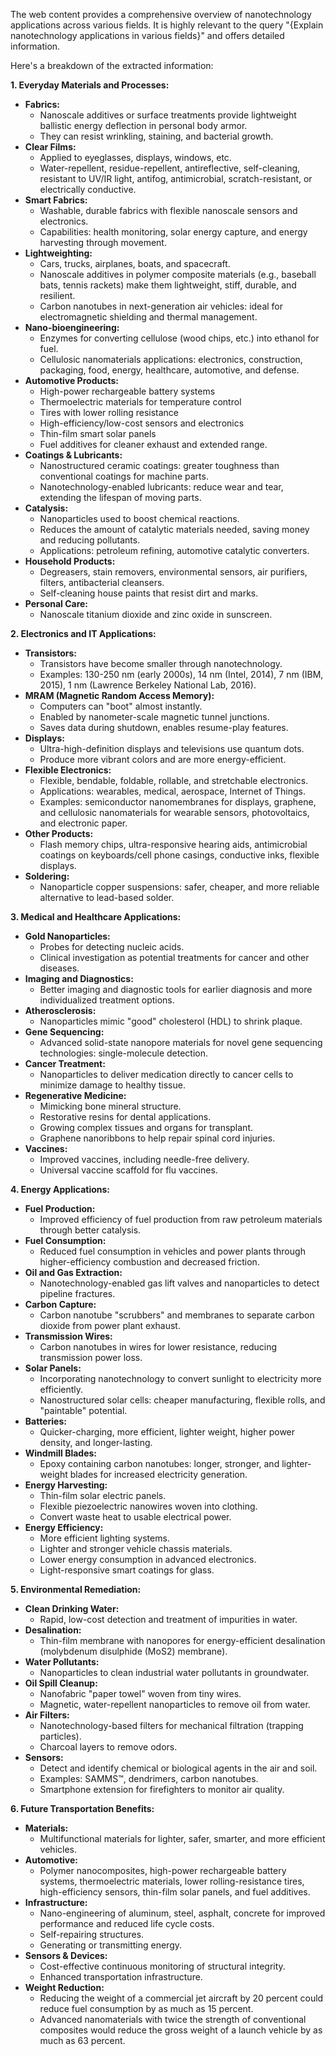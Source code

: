 The web content provides a comprehensive overview of nanotechnology applications across various fields. It is highly relevant to the query "{Explain nanotechnology applications in various fields}" and offers detailed information.

Here's a breakdown of the extracted information:

**1. Everyday Materials and Processes:**

*   **Fabrics:**
    *   Nanoscale additives or surface treatments provide lightweight ballistic energy deflection in personal body armor.
    *   They can resist wrinkling, staining, and bacterial growth.
*   **Clear Films:**
    *   Applied to eyeglasses, displays, windows, etc.
    *   Water-repellent, residue-repellent, antireflective, self-cleaning, resistant to UV/IR light, antifog, antimicrobial, scratch-resistant, or electrically conductive.
*   **Smart Fabrics:**
    *   Washable, durable fabrics with flexible nanoscale sensors and electronics.
    *   Capabilities: health monitoring, solar energy capture, and energy harvesting through movement.
*   **Lightweighting:**
    *   Cars, trucks, airplanes, boats, and spacecraft.
    *   Nanoscale additives in polymer composite materials (e.g., baseball bats, tennis rackets) make them lightweight, stiff, durable, and resilient.
    *   Carbon nanotubes in next-generation air vehicles: ideal for electromagnetic shielding and thermal management.
*   **Nano-bioengineering:**
    *   Enzymes for converting cellulose (wood chips, etc.) into ethanol for fuel.
    *   Cellulosic nanomaterials applications: electronics, construction, packaging, food, energy, healthcare, automotive, and defense.
*   **Automotive Products:**
    *   High-power rechargeable battery systems
    *   Thermoelectric materials for temperature control
    *   Tires with lower rolling resistance
    *   High-efficiency/low-cost sensors and electronics
    *   Thin-film smart solar panels
    *   Fuel additives for cleaner exhaust and extended range.
*   **Coatings & Lubricants:**
    *   Nanostructured ceramic coatings: greater toughness than conventional coatings for machine parts.
    *   Nanotechnology-enabled lubricants: reduce wear and tear, extending the lifespan of moving parts.
*   **Catalysis:**
    *   Nanoparticles used to boost chemical reactions.
    *   Reduces the amount of catalytic materials needed, saving money and reducing pollutants.
    *   Applications: petroleum refining, automotive catalytic converters.
*   **Household Products:**
    *   Degreasers, stain removers, environmental sensors, air purifiers, filters, antibacterial cleansers.
    *   Self-cleaning house paints that resist dirt and marks.
*   **Personal Care:**
    *   Nanoscale titanium dioxide and zinc oxide in sunscreen.

**2. Electronics and IT Applications:**

*   **Transistors:**
    *   Transistors have become smaller through nanotechnology.
    *   Examples: 130-250 nm (early 2000s), 14 nm (Intel, 2014), 7 nm (IBM, 2015), 1 nm (Lawrence Berkeley National Lab, 2016).
*   **MRAM (Magnetic Random Access Memory):**
    *   Computers can "boot" almost instantly.
    *   Enabled by nanometer-scale magnetic tunnel junctions.
    *   Saves data during shutdown, enables resume-play features.
*   **Displays:**
    *   Ultra-high-definition displays and televisions use quantum dots.
    *   Produce more vibrant colors and are more energy-efficient.
*   **Flexible Electronics:**
    *   Flexible, bendable, foldable, rollable, and stretchable electronics.
    *   Applications: wearables, medical, aerospace, Internet of Things.
    *   Examples: semiconductor nanomembranes for displays, graphene, and cellulosic nanomaterials for wearable sensors, photovoltaics, and electronic paper.
*   **Other Products:**
    *   Flash memory chips, ultra-responsive hearing aids, antimicrobial coatings on keyboards/cell phone casings, conductive inks, flexible displays.
*   **Soldering:**
    *   Nanoparticle copper suspensions: safer, cheaper, and more reliable alternative to lead-based solder.

**3. Medical and Healthcare Applications:**

*   **Gold Nanoparticles:**
    *   Probes for detecting nucleic acids.
    *   Clinical investigation as potential treatments for cancer and other diseases.
*   **Imaging and Diagnostics:**
    *   Better imaging and diagnostic tools for earlier diagnosis and more individualized treatment options.
*   **Atherosclerosis:**
    *   Nanoparticles mimic "good" cholesterol (HDL) to shrink plaque.
*   **Gene Sequencing:**
    *   Advanced solid-state nanopore materials for novel gene sequencing technologies: single-molecule detection.
*   **Cancer Treatment:**
    *   Nanoparticles to deliver medication directly to cancer cells to minimize damage to healthy tissue.
*   **Regenerative Medicine:**
    *   Mimicking bone mineral structure.
    *   Restorative resins for dental applications.
    *   Growing complex tissues and organs for transplant.
    *   Graphene nanoribbons to help repair spinal cord injuries.
*   **Vaccines:**
    *   Improved vaccines, including needle-free delivery.
    *   Universal vaccine scaffold for flu vaccines.

**4. Energy Applications:**

*   **Fuel Production:**
    *   Improved efficiency of fuel production from raw petroleum materials through better catalysis.
*   **Fuel Consumption:**
    *   Reduced fuel consumption in vehicles and power plants through higher-efficiency combustion and decreased friction.
*   **Oil and Gas Extraction:**
    *   Nanotechnology-enabled gas lift valves and nanoparticles to detect pipeline fractures.
*   **Carbon Capture:**
    *   Carbon nanotube "scrubbers" and membranes to separate carbon dioxide from power plant exhaust.
*   **Transmission Wires:**
    *   Carbon nanotubes in wires for lower resistance, reducing transmission power loss.
*   **Solar Panels:**
    *   Incorporating nanotechnology to convert sunlight to electricity more efficiently.
    *   Nanostructured solar cells: cheaper manufacturing, flexible rolls, and "paintable" potential.
*   **Batteries:**
    *   Quicker-charging, more efficient, lighter weight, higher power density, and longer-lasting.
*   **Windmill Blades:**
    *   Epoxy containing carbon nanotubes: longer, stronger, and lighter-weight blades for increased electricity generation.
*   **Energy Harvesting:**
    *   Thin-film solar electric panels.
    *   Flexible piezoelectric nanowires woven into clothing.
    *   Convert waste heat to usable electrical power.
*   **Energy Efficiency:**
    *   More efficient lighting systems.
    *   Lighter and stronger vehicle chassis materials.
    *   Lower energy consumption in advanced electronics.
    *   Light-responsive smart coatings for glass.

**5. Environmental Remediation:**

*   **Clean Drinking Water:**
    *   Rapid, low-cost detection and treatment of impurities in water.
*   **Desalination:**
    *   Thin-film membrane with nanopores for energy-efficient desalination (molybdenum disulphide (MoS2) membrane).
*   **Water Pollutants:**
    *   Nanoparticles to clean industrial water pollutants in groundwater.
*   **Oil Spill Cleanup:**
    *   Nanofabric "paper towel" woven from tiny wires.
    *   Magnetic, water-repellent nanoparticles to remove oil from water.
*   **Air Filters:**
    *   Nanotechnology-based filters for mechanical filtration (trapping particles).
    *   Charcoal layers to remove odors.
*   **Sensors:**
    *   Detect and identify chemical or biological agents in the air and soil.
    *   Examples: SAMMS™, dendrimers, carbon nanotubes.
    *   Smartphone extension for firefighters to monitor air quality.

**6. Future Transportation Benefits:**

*   **Materials:**
    *   Multifunctional materials for lighter, safer, smarter, and more efficient vehicles.
*   **Automotive:**
    *   Polymer nanocomposites, high-power rechargeable battery systems, thermoelectric materials, lower rolling-resistance tires, high-efficiency sensors, thin-film solar panels, and fuel additives.
*   **Infrastructure:**
    *   Nano-engineering of aluminum, steel, asphalt, concrete for improved performance and reduced life cycle costs.
    *   Self-repairing structures.
    *   Generating or transmitting energy.
*   **Sensors & Devices:**
    *   Cost-effective continuous monitoring of structural integrity.
    *   Enhanced transportation infrastructure.
*   **Weight Reduction:**
    *   Reducing the weight of a commercial jet aircraft by 20 percent could reduce fuel consumption by as much as 15 percent.
    *   Advanced nanomaterials with twice the strength of conventional composites would reduce the gross weight of a launch vehicle by as much as 63 percent.
